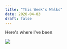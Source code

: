 ```yaml
---
title: "This Week's Walks"
date: 2020-04-03
draft: false
---
```

Here's where I've been.

![](/20200330-0403.jpg)
